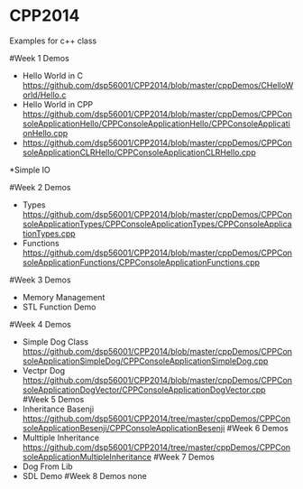 CPP2014
=======

Examples for c++ class

#Week 1 Demos
* Hello World in C https://github.com/dsp56001/CPP2014/blob/master/cppDemos/CHelloWorld/Hello.c
* Hello World in CPP https://github.com/dsp56001/CPP2014/blob/master/cppDemos/CPPConsoleApplicationHello/CPPConsoleApplicationHello/CPPConsoleApplicationHello.cpp
* https://github.com/dsp56001/CPP2014/blob/master/cppDemos/CPPConsoleApplicationCLRHello/CPPConsoleApplicationCLRHello.cpp

*Simple IO  

#Week 2 Demos
* Types https://github.com/dsp56001/CPP2014/blob/master/cppDemos/CPPConsoleApplicationTypes/CPPConsoleApplicationTypes/CPPConsoleApplicationTypes.cpp
* Functions https://github.com/dsp56001/CPP2014/blob/master/cppDemos/CPPConsoleApplicationFunctions/CPPConsoleApplicationFunctions.cpp

#Week 3 Demos
* Memory Management
* STL Function Demo

#Week 4 Demos
* Simple Dog Class https://github.com/dsp56001/CPP2014/blob/master/cppDemos/CPPConsoleApplicationSimpleDog/CPPConsoleApplicationSimpleDog.cpp
* Vectpr Dog https://github.com/dsp56001/CPP2014/blob/master/cppDemos/CPPConsoleApplicationDogVector/CPPConsoleApplicationDogVector.cpp
#Week 5 Demos
* Inheritance Basenji https://github.com/dsp56001/CPP2014/tree/master/cppDemos/CPPConsoleApplicationBesenji/CPPConsoleApplicationBesenji
#Week 6 Demos
* Multtiple Inheritance https://github.com/dsp56001/CPP2014/tree/master/cppDemos/CPPConsoleApplicationMultipleInheritance
#Week 7 Demos
* Dog From Lib
* SDL Demo
#Week 8 Demos
none
